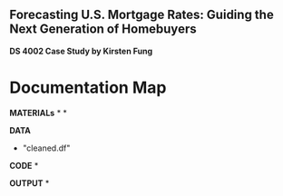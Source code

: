 ## **Forecasting U.S. Mortgage Rates: Guiding the Next Generation of Homebuyers**
**DS 4002 Case Study by Kirsten Fung**

# **Documentation Map**

**MATERIALs**
*
*

**DATA**
* "cleaned.df"

**CODE**
*

**OUTPUT**
*
